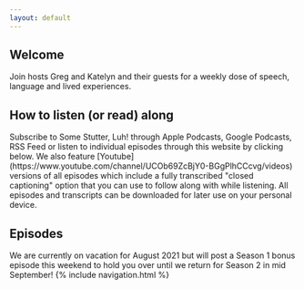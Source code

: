 ```yaml
---
layout: default
---
```

<h2>Welcome</h2>
Join hosts Greg and Katelyn and their guests for a weekly dose of speech, language and lived experiences.
<h2>How to listen (or read) along</h2>
Subscribe to Some Stutter, Luh! through Apple Podcasts, Google Podcasts, RSS Feed or listen to individual episodes through this website by clicking below. We also feature [Youtube](https://www.youtube.com/channel/UCOb69ZcBjY0-BGgPlhCCcvg/videos) versions of all episodes which include a fully transcribed "closed captioning" option that you can use to follow along with while listening. All episodes and transcripts can be downloaded for later use on your personal device.
<h2>Episodes</h2>
We are currently on vacation for August 2021 but will post a Season 1 bonus episode this weekend to hold you over until we return for Season 2 in mid September!
{% include navigation.html %}
